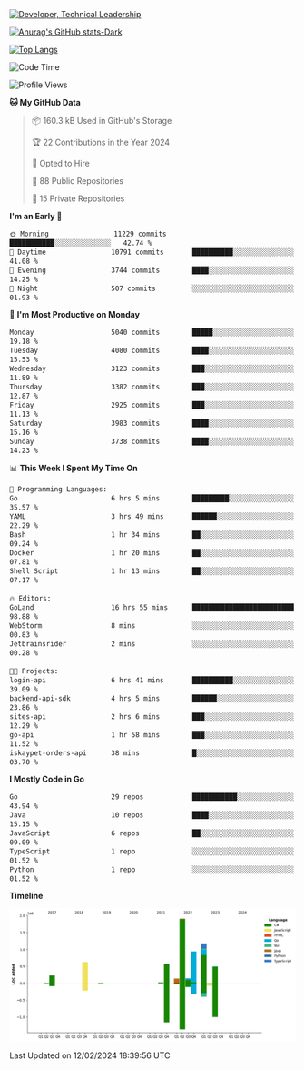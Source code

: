 <div>
  <a href="https://www.linkedin.com/in/arielpineiro/" target="_blank" rel="nofollow noopener noreferrer">
    <img src="https://img.shields.io/badge/-LinkedIn-%230077B5?style=for-the-badge&logo=linkedin&logoColor=white" alt="Developer, Technical Leadership" title="Ariel Piñeiro">
  </a>
</div>

[![Anurag's GitHub stats-Dark](https://github-readme-stats.vercel.app/api?username=arielsrv&show_icons=true&theme=dark#gh-dark-mode-only)](https://github.com/anuraghazra/github-readme-stats#gh-dark-mode-only)

[![Top Langs](https://github-readme-stats.vercel.app/api/top-langs/?username=arielsrv&layout=compact&langs_count=10&theme=dark#gh-dark-mode-only)](https://github.com/anuraghazra/github-readme-stats&theme=dark#gh-dark-mode-only)

<!--START_SECTION:waka-->
![Code Time](http://img.shields.io/badge/Code%20Time-562%20hrs%2039%20mins-blue)

![Profile Views](http://img.shields.io/badge/Profile%20Views-1-blue)

**🐱 My GitHub Data** 

> 📦 160.3 kB Used in GitHub's Storage 
 > 
> 🏆 22 Contributions in the Year 2024
 > 
> 💼 Opted to Hire
 > 
> 📜 88 Public Repositories 
 > 
> 🔑 15 Private Repositories 
 > 
**I'm an Early 🐤** 

```text
🌞 Morning                11229 commits       ███████████░░░░░░░░░░░░░░   42.74 % 
🌆 Daytime                10791 commits       ██████████░░░░░░░░░░░░░░░   41.08 % 
🌃 Evening                3744 commits        ████░░░░░░░░░░░░░░░░░░░░░   14.25 % 
🌙 Night                  507 commits         ░░░░░░░░░░░░░░░░░░░░░░░░░   01.93 % 
```
📅 **I'm Most Productive on Monday** 

```text
Monday                   5040 commits        █████░░░░░░░░░░░░░░░░░░░░   19.18 % 
Tuesday                  4080 commits        ████░░░░░░░░░░░░░░░░░░░░░   15.53 % 
Wednesday                3123 commits        ███░░░░░░░░░░░░░░░░░░░░░░   11.89 % 
Thursday                 3382 commits        ███░░░░░░░░░░░░░░░░░░░░░░   12.87 % 
Friday                   2925 commits        ███░░░░░░░░░░░░░░░░░░░░░░   11.13 % 
Saturday                 3983 commits        ████░░░░░░░░░░░░░░░░░░░░░   15.16 % 
Sunday                   3738 commits        ████░░░░░░░░░░░░░░░░░░░░░   14.23 % 
```


📊 **This Week I Spent My Time On** 

```text
💬 Programming Languages: 
Go                       6 hrs 5 mins        █████████░░░░░░░░░░░░░░░░   35.57 % 
YAML                     3 hrs 49 mins       ██████░░░░░░░░░░░░░░░░░░░   22.29 % 
Bash                     1 hr 34 mins        ██░░░░░░░░░░░░░░░░░░░░░░░   09.24 % 
Docker                   1 hr 20 mins        ██░░░░░░░░░░░░░░░░░░░░░░░   07.81 % 
Shell Script             1 hr 13 mins        ██░░░░░░░░░░░░░░░░░░░░░░░   07.17 % 

🔥 Editors: 
GoLand                   16 hrs 55 mins      █████████████████████████   98.88 % 
WebStorm                 8 mins              ░░░░░░░░░░░░░░░░░░░░░░░░░   00.83 % 
Jetbrainsrider           2 mins              ░░░░░░░░░░░░░░░░░░░░░░░░░   00.28 % 

🐱‍💻 Projects: 
login-api                6 hrs 41 mins       ██████████░░░░░░░░░░░░░░░   39.09 % 
backend-api-sdk          4 hrs 5 mins        ██████░░░░░░░░░░░░░░░░░░░   23.86 % 
sites-api                2 hrs 6 mins        ███░░░░░░░░░░░░░░░░░░░░░░   12.29 % 
go-api                   1 hr 58 mins        ███░░░░░░░░░░░░░░░░░░░░░░   11.52 % 
iskaypet-orders-api      38 mins             █░░░░░░░░░░░░░░░░░░░░░░░░   03.70 % 
```

**I Mostly Code in Go** 

```text
Go                       29 repos            ███████████░░░░░░░░░░░░░░   43.94 % 
Java                     10 repos            ████░░░░░░░░░░░░░░░░░░░░░   15.15 % 
JavaScript               6 repos             ██░░░░░░░░░░░░░░░░░░░░░░░   09.09 % 
TypeScript               1 repo              ░░░░░░░░░░░░░░░░░░░░░░░░░   01.52 % 
Python                   1 repo              ░░░░░░░░░░░░░░░░░░░░░░░░░   01.52 % 
```



**Timeline**

![Lines of Code chart](https://raw.githubusercontent.com/arielsrv/arielsrv/main/assets/bar_graph.png)


 Last Updated on 12/02/2024 18:39:56 UTC
<!--END_SECTION:waka-->
